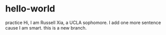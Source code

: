 # hello-world
practice
Hi, I am Russell Xia, a UCLA sophomore.
I add one more sentence cause I am smart.
this is a new branch.
